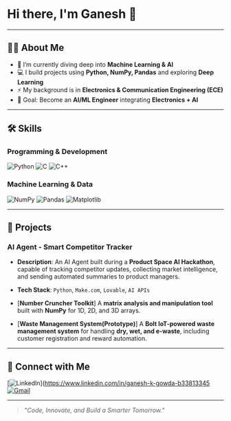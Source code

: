 # Hi there, I'm Ganesh 👋

---

## 👨‍💻 About Me
- 🌱 I’m currently diving deep into **Machine Learning & AI**  
- 💻 I build projects using **Python, NumPy, Pandas** and exploring **Deep Learning**  
- ⚡ My background is in **Electronics & Communication Engineering (ECE)**  
- 🎯 Goal: Become an **AI/ML Engineer** integrating **Electronics + AI**

---

## 🛠️ Skills

### **Programming & Development**
![Python](https://img.shields.io/badge/Python-3776AB?style=flat&logo=python&logoColor=white)
![C](https://img.shields.io/badge/C-00599C?style=flat&logo=c&logoColor=white)
![C++](https://img.shields.io/badge/C++-00599C?style=flat&logo=c%2B%2B&logoColor=white)


### **Machine Learning & Data**
![NumPy](https://img.shields.io/badge/NumPy-013243?style=flat&logo=numpy&logoColor=white)
![Pandas](https://img.shields.io/badge/Pandas-150458?style=flat&logo=pandas&logoColor=white)
![Matplotlib](https://img.shields.io/badge/Matplotlib-3766AB?style=flat&logo=python&logoColor=white)


---

## 🚀 Projects

### **AI Agent - Smart Competitor Tracker**
- **Description**: An AI Agent built during a **Product Space AI Hackathon**, capable of tracking competitor updates, collecting market intelligence, and sending automated summaries to product managers.
- **Tech Stack**: `Python`, `Make.com`, `Lovable`, `AI APIs`

- [**Number Cruncher Toolkit**]
  A **matrix analysis and manipulation tool** built with **NumPy** for 1D, 2D, and 3D arrays.
  
- [**Waste Management System(Prototype)**]
  A **Bolt IoT-powered waste management system** for handling **dry, wet, and e-waste**, including customer registration and reward automation.

---

## 🤝 Connect with Me
[![LinkedIn](https://img.shields.io/badge/LinkedIn-blue?logo=linkedin)](https://www.linkedin.com/in/ganesh-k-gowda-b33813345
[![Gmail](https://img.shields.io/badge/Gmail-red?logo=gmail&logoColor=white)](mailto:gkgowda711@gmail.com)


---

> *"Code, Innovate, and Build a Smarter Tomorrow."*
